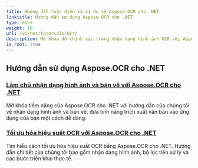 ```yaml
---
title: Hướng dẫn toàn diện và ví dụ về Aspose.OCR cho .NET
linktitle: Hướng dẫn sử dụng Aspose.OCR cho .NET
type: docs
weight: 10
url: /vi/net/tutorials/ocr/
description: Mở khóa độ chính xác trong nhận dạng hình ảnh OCR với Aspose.OCR cho .NET. Khám phá các hướng dẫn về tính toán góc nghiêng, nhận dạng văn bản, cấu hình OCR và tối ưu hóa.
is_root: true
---
```


## Hướng dẫn sử dụng Aspose.OCR cho .NET
### [Làm chủ nhận dạng hình ảnh và bản vẽ với Aspose.OCR cho .NET](./master-image-and-drawing-recognition/)
Mở khóa tiềm năng của Aspose.OCR cho .NET với hướng dẫn của chúng tôi về nhận dạng hình ảnh và bản vẽ, đưa tính năng trích xuất văn bản vào ứng dụng của bạn một cách dễ dàng.
### [Tối ưu hóa hiệu suất OCR với Aspose.OCR cho .NET](./optimization-ocr/)
Tìm hiểu cách tối ưu hóa hiệu suất OCR bằng Aspose.OCR cho .NET. Hướng dẫn chi tiết của chúng tôi bao gồm nhận dạng hình ảnh, bộ lọc tiền xử lý và các bước triển khai thực tế.